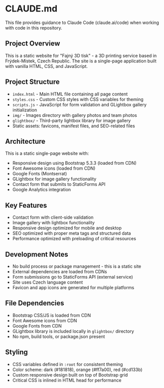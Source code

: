# CLAUDE.md

This file provides guidance to Claude Code (claude.ai/code) when working with code in this repository.

## Project Overview

This is a static website for "Fajný 3D tisk" - a 3D printing service based in Frýdek-Místek, Czech Republic. The site is a single-page application built with vanilla HTML, CSS, and JavaScript.

## Project Structure

- `index.html` - Main HTML file containing all page content
- `styles.css` - Custom CSS styles with CSS variables for theming
- `scripts.js` - JavaScript for form validation and GLightbox gallery initialization
- `img/` - Images directory with gallery photos and team photos
- `glightbox/` - Third-party lightbox library for image gallery
- Static assets: favicons, manifest files, and SEO-related files

## Architecture

This is a static single-page website with:
- Responsive design using Bootstrap 5.3.3 (loaded from CDN)
- Font Awesome icons (loaded from CDN)
- Google Fonts (Montserrat)
- GLightbox for image gallery functionality
- Contact form that submits to StaticForms API
- Google Analytics integration

## Key Features

- Contact form with client-side validation
- Image gallery with lightbox functionality
- Responsive design optimized for mobile and desktop
- SEO optimized with proper meta tags and structured data
- Performance optimized with preloading of critical resources

## Development Notes

- No build process or package management - this is a static site
- External dependencies are loaded from CDNs
- Form submissions go to StaticForms API (external service)
- Site uses Czech language content
- Favicon and app icons are generated for multiple platforms

## File Dependencies

- Bootstrap CSS/JS is loaded from CDN
- Font Awesome icons from CDN  
- Google Fonts from CDN
- GLightbox library is included locally in `glightbox/` directory
- No npm, build tools, or package.json present

## Styling

- CSS variables defined in `:root` for consistent theming
- Color scheme: dark (#181818), orange (#ff7a00), red (#cd133b)
- Custom responsive design built on top of Bootstrap grid
- Critical CSS is inlined in HTML head for performance